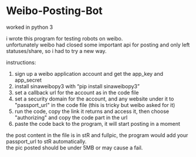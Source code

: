 # Weibo-Posting-Bot
worked in python 3

i wrote this program for testing robots on weibo.  
unfortunately weibo had closed some important api for posting and only left statuses/share, so i had to try a new way.

instructions:
1. sign up a weibo application account and get the app_key and app_secret
2. install sinaweibopy3 with “pip install sinaweibopy3”
3. set a callback url for the account as in the code file
4. set a security domain for the account, and any website under it to "passport_url" in the code file (this is tricky but weibo asked for it)
5. run the code, copy the link it returns and access it, then choose "authorizing" and copy the code part in the url
6. paste the code back to the program, it will start posting in a moment

the post content in the file is in stR and fullpic, the program would add your passport_url to stR automatically.  
the pic posted should be under 5MB or may cause a fail.
